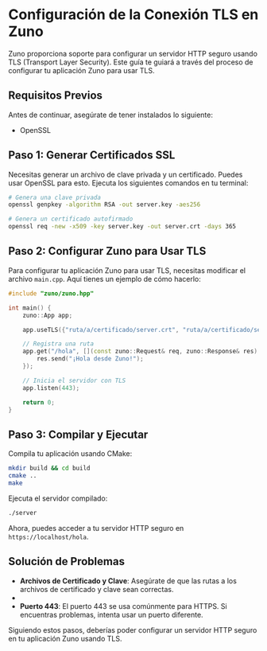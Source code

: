 # Configuración de la Conexión TLS en Zuno

Zuno proporciona soporte para configurar un servidor HTTP seguro usando TLS (Transport Layer Security). Este guía te guiará a través del proceso de configurar tu aplicación Zuno para usar TLS.

## Requisitos Previos

Antes de continuar, asegúrate de tener instalados lo siguiente:
- OpenSSL

## Paso 1: Generar Certificados SSL

Necesitas generar un archivo de clave privada y un certificado. Puedes usar OpenSSL para esto. Ejecuta los siguientes comandos en tu terminal:

```bash
# Genera una clave privada
openssl genpkey -algorithm RSA -out server.key -aes256

# Genera un certificado autofirmado
openssl req -new -x509 -key server.key -out server.crt -days 365
```

## Paso 2: Configurar Zuno para Usar TLS

Para configurar tu aplicación Zuno para usar TLS, necesitas modificar el archivo `main.cpp`. Aquí tienes un ejemplo de cómo hacerlo:

```cpp
#include "zuno/zuno.hpp"

int main() {
    zuno::App app;

    app.useTLS({"ruta/a/certificado/server.crt", "ruta/a/certificado/server.key"});

    // Registra una ruta
    app.get("/hola", [](const zuno::Request& req, zuno::Response& res) {
        res.send("¡Hola desde Zuno!");
    });

    // Inicia el servidor con TLS
    app.listen(443);

    return 0;
}
```

## Paso 3: Compilar y Ejecutar

Compila tu aplicación usando CMake:

```bash
mkdir build && cd build
cmake ..
make
```

Ejecuta el servidor compilado:

```bash
./server
```

Ahora, puedes acceder a tu servidor HTTP seguro en `https://localhost/hola`.

## Solución de Problemas

- **Archivos de Certificado y Clave**: Asegúrate de que las rutas a los archivos de certificado y clave sean correctas.
- 
- **Puerto 443**: El puerto 443 se usa comúnmente para HTTPS. Si encuentras problemas, intenta usar un puerto diferente.

Siguiendo estos pasos, deberías poder configurar un servidor HTTP seguro en tu aplicación Zuno usando TLS.
